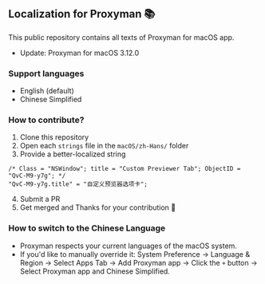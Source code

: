 ## Localization for Proxyman 📚
This public repository contains all texts of Proxyman for macOS app.

- Update: Proxyman for macOS 3.12.0

### Support languages
- English (default)
- Chinese Simplified

### How to contribute?
1. Clone this repository
2. Open each `strings` file in the `macOS/zh-Hans/` folder
3. Provide a better-localized string

```
/* Class = "NSWindow"; title = "Custom Previewer Tab"; ObjectID = "QvC-M9-y7g"; */
"QvC-M9-y7g.title" = "自定义预览器选项卡";
```
4. Submit a PR
5. Get merged and Thanks for your contribution 🙌

### How to switch to the Chinese Language
- Proxyman respects your current languages of the macOS system.
- If you'd like to manually override it: System Preference -> Language & Region -> Select Apps Tab -> Add Proxyman app -> Click the `+` button -> Select Proxyman app and Chinese Simplified.
